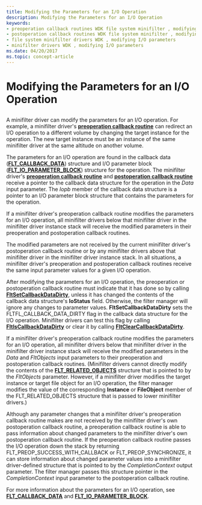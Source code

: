```yaml
---
title: Modifying the Parameters for an I/O Operation
description: Modifying the Parameters for an I/O Operation
keywords:
- preoperation callback routines WDK file system minifilter , modifying parameters
- postoperation callback routines WDK file system minifilter , modifying parameters
- file system minifilter drivers WDK , modifying I/O parameters
- minifilter drivers WDK , modifying I/O parameters
ms.date: 04/20/2017
ms.topic: concept-article
---
```


# Modifying the Parameters for an I/O Operation


## <span id="ddk_modifying_the_parameters_for_an_io_operation_if"></span><span id="DDK_MODIFYING_THE_PARAMETERS_FOR_AN_IO_OPERATION_IF"></span>


A minifilter driver can modify the parameters for an I/O operation. For example, a minifilter driver's [**preoperation callback routine**](/windows-hardware/drivers/ddi/fltkernel/nc-fltkernel-pflt_pre_operation_callback) can redirect an I/O operation to a different volume by changing the target instance for the operation. The new target instance must be an instance of the same minifilter driver at the same altitude on another volume.

The parameters for an I/O operation are found in the callback data ([**FLT\_CALLBACK\_DATA**](/windows-hardware/drivers/ddi/fltkernel/ns-fltkernel-_flt_callback_data)) structure and I/O parameter block ([**FLT\_IO\_PARAMETER\_BLOCK**](/windows-hardware/drivers/ddi/fltkernel/ns-fltkernel-_flt_io_parameter_block)) structure for the operation. The minifilter driver's [**preoperation callback routine**](/windows-hardware/drivers/ddi/fltkernel/nc-fltkernel-pflt_pre_operation_callback) and [**postoperation callback routine**](/windows-hardware/drivers/ddi/fltkernel/nc-fltkernel-pflt_post_operation_callback) receive a pointer to the callback data structure for the operation in the *Data* input parameter. The *Iopb* member of the callback data structure is a pointer to an I/O parameter block structure that contains the parameters for the operation.

If a minifilter driver's preoperation callback routine modifies the parameters for an I/O operation, all minifilter drivers below that minifilter driver in the minifilter driver instance stack will receive the modified parameters in their preoperation and postoperation callback routines.

The modified parameters are not received by the current minifilter driver's postoperation callback routine or by any minifilter drivers above that minifilter driver in the minifilter driver instance stack. In all situations, a minifilter driver's preoperation and postoperation callback routines receive the same input parameter values for a given I/O operation.

After modifying the parameters for an I/O operation, the preoperation or postoperation callback routine must indicate that it has done so by calling [**FltSetCallbackDataDirty**](/windows-hardware/drivers/ddi/fltkernel/nf-fltkernel-fltsetcallbackdatadirty), unless it has changed the contents of the callback data structure's **IoStatus** field. Otherwise, the filter manager will ignore any changes to parameter values. **FltSetCallbackDataDirty** sets the FLTFL\_CALLBACK\_DATA\_DIRTY flag in the callback data structure for the I/O operation. Minifilter drivers can test this flag by calling [**FltIsCallbackDataDirty**](/windows-hardware/drivers/ddi/fltkernel/nf-fltkernel-fltiscallbackdatadirty) or clear it by calling [**FltClearCallbackDataDirty**](/windows-hardware/drivers/ddi/fltkernel/nf-fltkernel-fltclearcallbackdatadirty).

If a minifilter driver's preoperation callback routine modifies the parameters for an I/O operation, all minifilter drivers below that minifilter driver in the minifilter driver instance stack will receive the modified parameters in the *Data* and *FltObjects* input parameters to their preoperation and postoperation callback routines. (Minifilter drivers cannot directly modify the contents of the [**FLT\_RELATED\_OBJECTS**](/windows-hardware/drivers/ddi/fltkernel/ns-fltkernel-_flt_related_objects) structure that is pointed to by the *FltObjects* parameter. However, if a minifilter driver modifies the target instance or target file object for an I/O operation, the filter manager modifies the value of the corresponding **Instance** or **FileObject** member of the FLT\_RELATED\_OBJECTS structure that is passed to lower minifilter drivers.)

Although any parameter changes that a minifilter driver's preoperation callback routine makes are not received by the minifilter driver's own postoperation callback routine, a preoperation callback routine is able to pass information about changed parameters to the minifilter driver's own postoperation callback routine. If the preoperation callback routine passes the I/O operation down the stack by returning FLT\_PREOP\_SUCCESS\_WITH\_CALLBACK or FLT\_PREOP\_SYNCHRONIZE, it can store information about changed parameter values into a minifilter driver-defined structure that is pointed to by the *CompletionContext* output parameter. The filter manager passes this structure pointer in the *CompletionContext* input parameter to the postoperation callback routine.

For more information about the parameters for an I/O operation, see [**FLT\_CALLBACK\_DATA**](/windows-hardware/drivers/ddi/fltkernel/ns-fltkernel-_flt_callback_data) and [**FLT\_IO\_PARAMETER\_BLOCK**](/windows-hardware/drivers/ddi/fltkernel/ns-fltkernel-_flt_io_parameter_block).

 

